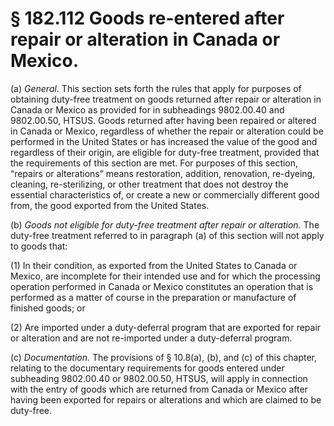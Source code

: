 # § 182.112   Goods re-entered after repair or alteration in Canada or Mexico.

(a) *General.* This section sets forth the rules that apply for purposes of obtaining duty-free treatment on goods returned after repair or alteration in Canada or Mexico as provided for in subheadings 9802.00.40 and 9802.00.50, HTSUS. Goods returned after having been repaired or altered in Canada or Mexico, regardless of whether the repair or alteration could be performed in the United States or has increased the value of the good and regardless of their origin, are eligible for duty-free treatment, provided that the requirements of this section are met. For purposes of this section, “repairs or alterations” means restoration, addition, renovation, re-dyeing, cleaning, re-sterilizing, or other treatment that does not destroy the essential characteristics of, or create a new or commercially different good from, the good exported from the United States.


(b) *Goods not eligible for duty-free treatment after repair or alteration.* The duty-free treatment referred to in paragraph (a) of this section will not apply to goods that:


(1) In their condition, as exported from the United States to Canada or Mexico, are incomplete for their intended use and for which the processing operation performed in Canada or Mexico constitutes an operation that is performed as a matter of course in the preparation or manufacture of finished goods; or


(2) Are imported under a duty-deferral program that are exported for repair or alteration and are not re-imported under a duty-deferral program.


(c) *Documentation.* The provisions of § 10.8(a), (b), and (c) of this chapter, relating to the documentary requirements for goods entered under subheading 9802.00.40 or 9802.00.50, HTSUS, will apply in connection with the entry of goods which are returned from Canada or Mexico after having been exported for repairs or alterations and which are claimed to be duty-free.








